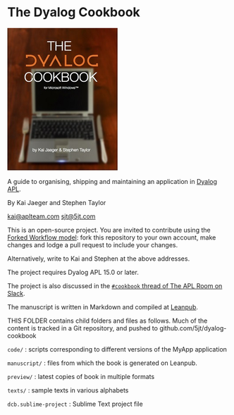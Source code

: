 The Dyalog Cookbook
===================

![Title page](manuscript/images/title_page_thumb.jpg)

A guide to organising, shipping and maintaining an application in [Dyalog APL](http://dyalog.com).

By Kai Jaeger and Stephen Taylor

kai@aplteam.com
sjt@5jt.com

This is an open-source project. You are invited to contribute using the [Forked Workflow model](https://www.atlassian.com/git/tutorials/comparing-workflows/forking-workflow): fork this repository to your own account, make changes and lodge a pull request to include your changes. 

Alternatively, write to Kai and Stephen at the above addresses. 

The project requires Dyalog APL 15.0 or later. 

The project is also discussed in the [`#cookbook` thread of The APL Room on Slack](https://theaplroom.slack.com/messages/cookbook/). 

The manuscript is written in Markdown and compiled at [Leanpub](https://leanpub.com/thedyalogcookbook). 

THIS FOLDER contains child folders and files as follows. Much of the content is tracked in a Git repository, and pushed to github.com/5jt/dyalog-cookbook

`code/`
: scripts corresponding to different versions of the MyApp application

`manuscript/`
: files from which the book is generated on Leanpub. 

`preview/`
: latest copies of book in multiple formats

`texts/`
: sample texts in various alphabets

`dcb.sublime-project`
: Sublime Text project file
